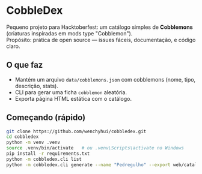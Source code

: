 # CobbleDex

Pequeno projeto para Hacktoberfest: um catálogo simples de **Cobblemons** (criaturas inspiradas em mods type "Cobblemon").  
Propósito: prática de open source — issues fáceis, documentação, e código claro.

## O que faz
- Mantém um arquivo `data/cobblemons.json` com cobblemons (nome, tipo, descrição, stats).
- CLI para gerar uma ficha `cobblemon` aleatória.
- Exporta página HTML estática com o catálogo.

## Começando (rápido)
```bash
git clone https://github.com/wenchyhui/cobbledex.git
cd cobbledex
python -m venv .venv
source .venv/bin/activate   # ou .venv\Scripts\activate no Windows
pip install -r requirements.txt
python -m cobbledex.cli list
python -m cobbledex.cli generate --name "Pedregulho" --export web/catalog.html
